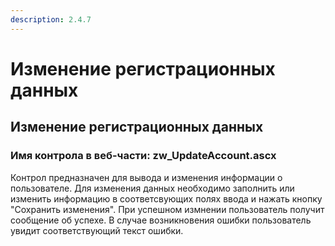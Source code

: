 ```yaml
---
description: 2.4.7
---
```


# Изменение регистрационных данных

## Изменение регистрационных данных

### Имя контрола в веб-части: zw\_UpdateAccount.ascx

Контрол предназначен для вывода и изменения информации о пользователе. Для изменения данных необходимо заполнить или изменить информацию в соответсвующих полях ввода и нажать кнопку "Сохранить изменения". При успешном измнении пользователь получит сообщение об успехе. В случае возникновения ошибки пользователь увидит соответствующий текст ошибки.

